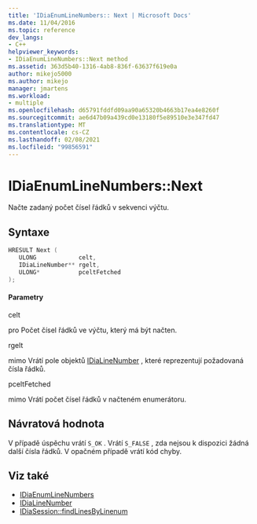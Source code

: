 ```yaml
---
title: 'IDiaEnumLineNumbers:: Next | Microsoft Docs'
ms.date: 11/04/2016
ms.topic: reference
dev_langs:
- C++
helpviewer_keywords:
- IDiaEnumLineNumbers::Next method
ms.assetid: 363d5b40-1316-4ab8-836f-63637f619e0a
author: mikejo5000
ms.author: mikejo
manager: jmartens
ms.workload:
- multiple
ms.openlocfilehash: d65791fddfd09aa90a65320b4663b17ea4e8260f
ms.sourcegitcommit: ae6d47b09a439cd0e13180f5e89510e3e347fd47
ms.translationtype: MT
ms.contentlocale: cs-CZ
ms.lasthandoff: 02/08/2021
ms.locfileid: "99856591"
---
```

# <a name="idiaenumlinenumbersnext"></a>IDiaEnumLineNumbers::Next
Načte zadaný počet čísel řádků v sekvenci výčtu.

## <a name="syntax"></a>Syntaxe

```C++
HRESULT Next ( 
   ULONG            celt,
   IDiaLineNumber** rgelt,
   ULONG*           pceltFetched
);
```

#### <a name="parameters"></a>Parametry
 celt

pro Počet čísel řádků ve výčtu, který má být načten.

 rgelt

mimo Vrátí pole objektů [IDiaLineNumber](../../debugger/debug-interface-access/idialinenumber.md) , které reprezentují požadovaná čísla řádků.

 pceltFetched

mimo Vrátí počet čísel řádků v načteném enumerátoru.

## <a name="return-value"></a>Návratová hodnota
 V případě úspěchu vrátí `S_OK` . Vrátí `S_FALSE` , zda nejsou k dispozici žádná další čísla řádků. V opačném případě vrátí kód chyby.

## <a name="see-also"></a>Viz také
- [IDiaEnumLineNumbers](../../debugger/debug-interface-access/idiaenumlinenumbers.md)
- [IDiaLineNumber](../../debugger/debug-interface-access/idialinenumber.md)
- [IDiaSession::findLinesByLinenum](../../debugger/debug-interface-access/idiasession-findlinesbylinenum.md)